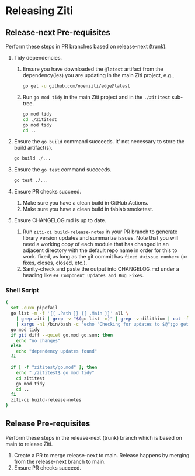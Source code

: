 # Releasing Ziti

## Release-next Pre-requisites

Perform these steps in PR branches based on release-next (trunk).

1. Tidy dependencies.
    1. Ensure you have downloaded the `@latest` artifact from the dependency(ies) you are updating in the main Ziti project, e.g.,

        ```bash
        go get -u github.com/openziti/edge@latest
        ```

    2. Run `go mod tidy` in the main Ziti project and in the `./zititest` sub-tree.

        ```bash
        go mod tidy
        cd ./zititest
        go mod tidy
        cd ..
        ```

2. Ensure the `go build` command succeeds. It' not necessary to store the build artifact(s).

    ```bash
    go build ./...
    ```

3. Ensure the `go test` command succeeds.

    ```bash
    go test ./...
    ```

4. Ensure PR checks succeed.
    1. Make sure you have a clean build in GitHub Actions.
    2. Make sure you have a clean build in fablab smoketest.
5. Ensure CHANGELOG.md is up to date.
    1. Run `ziti-ci build-release-notes` in your PR branch to generate library version updates and summarize issues. Note that you will need a working copy of each module that has changed in an adjacent directory with the default repo name in order for this to work.
    fixed, as long as the git commit has `fixed #<issue number>` (or fixes, closes, closed, etc.).
    1. Sanity-check and paste the output into CHANGELOG.md under a heading like `## Component Updates and Bug Fixes`.

### Shell Script

```bash
(
  set -euxo pipefail
  go list -m -f '{{ .Path }} {{ .Main }}' all \
    | grep ziti | grep -v "$(go list -m)" | grep -v dilithium | cut -f 1 -d ' ' \
    | xargs -n1 /bin/bash -c 'echo "Checking for updates to $@";go get -u -v $@;' ''
  go mod tidy
  if git diff --quiet go.mod go.sum; then
    echo "no changes"
  else
    echo "dependency updates found"
  fi

  if [ -f "zititest/go.mod" ]; then
    echo "./zititest$ go mod tidy"
    cd zititest
    go mod tidy
    cd ..
  fi
  ziti-ci build-release-notes
)
```

## Release Pre-requisites

Perform these steps in the release-next (trunk) branch which is based on main to release Ziti.

1. Create a PR to merge release-next to main. Release happens by merging from the release-next branch to main.
2. Ensure PR checks succeed.

